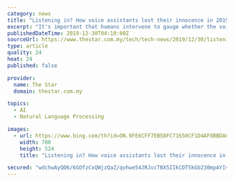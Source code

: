```yaml
---
category: news
title: "Listening in? How voice assistants lost their innocence in 2019"
excerpt: "It's important that humans intervene to gauge whether the voice assistant’s interpretation of requests is accurate, and to train its speech recognition and natural language processing algorithms, a machine-learning practice known as \"supervised learning.\" Simply providing general input data and then letting the software learn on its own isn't ..."
publishedDateTime: 2019-12-30T04:10:00Z
sourceUrl: https://www.thestar.com.my/tech/tech-news/2019/12/30/listening-in-how-voice-assistants-lost-their-innocence-in-2019
type: article
quality: 24
heat: 24
published: false

provider:
  name: The Star
  domain: thestar.com.my

topics:
  - AI
  - Natural Language Processing

images:
  - url: https://www.bing.com/th?id=ON.9FE6CFF7EB58FC71650CF1D4AF8BBDAC
    width: 700
    height: 524
    title: "Listening in? How voice assistants lost their innocence in 2019"

secured: "wdchwAyQD6/6GOfzCxQWjzQaZ/qvhwe54JRJucTBX5IIkCDT5kGb230mpAYIsFRlnvbEeWmSJgQee+YLJ0jcrDv/oNg6ZIFePMg+mcjlwwoKOpdfaQh0DJOolzMP3pfpO+/wG9u1chlHZQkkZa6hkBN9IKcW3Eg/pL/XFJKPb6OhkH6O0S4axh4iVSxt9RSVBEI4Qq/cQgM8GLGn3DFdUAmdTyhrNdm7ypX0Tr0Jf/E79UWE0nPaK7XTMJGEZ89K9gDRhhfqdNaD7cch8GLfJg==;KWc4tcNJ/nPLtp2ZOEgacw=="
---
```


